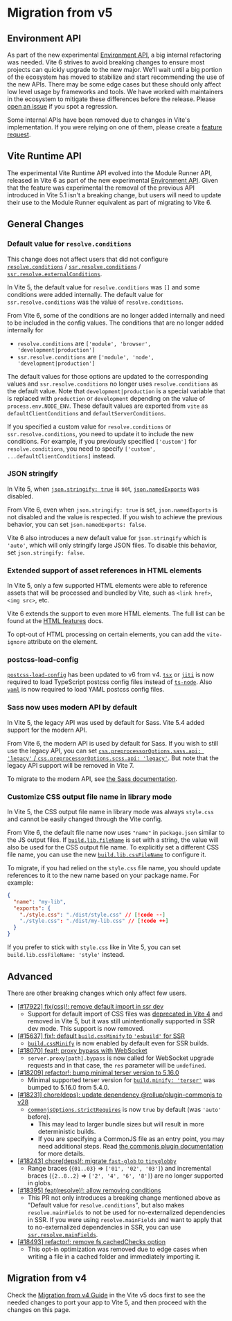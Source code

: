 # Migration from v5

## Environment API

As part of the new experimental [Environment API](/guide/api-environment.md), a big internal refactoring was needed. Vite 6 strives to avoid breaking changes to ensure most projects can quickly upgrade to the new major. We'll wait until a big portion of the ecosystem has moved to stabilize and start recommending the use of the new APIs. There may be some edge cases but these should only affect low level usage by frameworks and tools. We have worked with maintainers in the ecosystem to mitigate these differences before the release. Please [open an issue](https://github.com/vitejs/vite/issues/new?assignees=&labels=pending+triage&projects=&template=bug_report.yml) if you spot a regression.

Some internal APIs have been removed due to changes in Vite's implementation. If you were relying on one of them, please create a [feature request](https://github.com/vitejs/vite/issues/new?assignees=&labels=enhancement%3A+pending+triage&projects=&template=feature_request.yml).

## Vite Runtime API

The experimental Vite Runtime API evolved into the Module Runner API, released in Vite 6 as part of the new experimental [Environment API](/guide/api-environment). Given that the feature was experimental the removal of the previous API introduced in Vite 5.1 isn't a breaking change, but users will need to update their use to the Module Runner equivalent as part of migrating to Vite 6.

## General Changes

### Default value for `resolve.conditions`

This change does not affect users that did not configure [`resolve.conditions`](/config/shared-options#resolve-conditions) / [`ssr.resolve.conditions`](/config/ssr-options#ssr-resolve-conditions) / [`ssr.resolve.externalConditions`](/config/ssr-options#ssr-resolve-externalconditions).

In Vite 5, the default value for `resolve.conditions` was `[]` and some conditions were added internally. The default value for `ssr.resolve.conditions` was the value of `resolve.conditions`.

From Vite 6, some of the conditions are no longer added internally and need to be included in the config values.
The conditions that are no longer added internally for

- `resolve.conditions` are `['module', 'browser', 'development|production']`
- `ssr.resolve.conditions` are `['module', 'node', 'development|production']`

The default values for those options are updated to the corresponding values and `ssr.resolve.conditions` no longer uses `resolve.conditions` as the default value. Note that `development|production` is a special variable that is replaced with `production` or `development` depending on the value of `process.env.NODE_ENV`. These default values are exported from `vite` as `defaultClientConditions` and `defaultServerConditions`.

If you specified a custom value for `resolve.conditions` or `ssr.resolve.conditions`, you need to update it to include the new conditions.
For example, if you previously specified `['custom']` for `resolve.conditions`, you need to specify `['custom', ...defaultClientConditions]` instead.

### JSON stringify

In Vite 5, when [`json.stringify: true`](/config/shared-options#json-stringify) is set, [`json.namedExports`](/config/shared-options#json-namedexports) was disabled.

From Vite 6, even when `json.stringify: true` is set, `json.namedExports` is not disabled and the value is respected. If you wish to achieve the previous behavior, you can set `json.namedExports: false`.

Vite 6 also introduces a new default value for `json.stringify` which is `'auto'`, which will only stringify large JSON files. To disable this behavior, set `json.stringify: false`.

### Extended support of asset references in HTML elements

In Vite 5, only a few supported HTML elements were able to reference assets that will be processed and bundled by Vite, such as `<link href>`, `<img src>`, etc.

Vite 6 extends the support to even more HTML elements. The full list can be found at the [HTML features](/guide/features.html#html) docs.

To opt-out of HTML processing on certain elements, you can add the `vite-ignore` attribute on the element.

### postcss-load-config

[`postcss-load-config`](https://npmjs.com/package/postcss-load-config) has been updated to v6 from v4. [`tsx`](https://www.npmjs.com/package/tsx) or [`jiti`](https://www.npmjs.com/package/jiti) is now required to load TypeScript postcss config files instead of [`ts-node`](https://www.npmjs.com/package/ts-node). Also [`yaml`](https://www.npmjs.com/package/yaml) is now required to load YAML postcss config files.

### Sass now uses modern API by default

In Vite 5, the legacy API was used by default for Sass. Vite 5.4 added support for the modern API.

From Vite 6, the modern API is used by default for Sass. If you wish to still use the legacy API, you can set [`css.preprocessorOptions.sass.api: 'legacy'` / `css.preprocessorOptions.scss.api: 'legacy'`](/config/shared-options#css-preprocessoroptions). But note that the legacy API support will be removed in Vite 7.

To migrate to the modern API, see [the Sass documentation](https://sass-lang.com/documentation/breaking-changes/legacy-js-api/).

### Customize CSS output file name in library mode

In Vite 5, the CSS output file name in library mode was always `style.css` and cannot be easily changed through the Vite config.

From Vite 6, the default file name now uses `"name"` in `package.json` similar to the JS output files. If [`build.lib.fileName`](/config/build-options.md#build-lib) is set with a string, the value will also be used for the CSS output file name. To explicitly set a different CSS file name, you can use the new [`build.lib.cssFileName`](/config/build-options.md#build-lib) to configure it.

To migrate, if you had relied on the `style.css` file name, you should update references to it to the new name based on your package name. For example:

```json [package.json]
{
  "name": "my-lib",
  "exports": {
    "./style.css": "./dist/style.css" // [!code --]
    "./style.css": "./dist/my-lib.css" // [!code ++]
  }
}
```

If you prefer to stick with `style.css` like in Vite 5, you can set `build.lib.cssFileName: 'style'` instead.

## Advanced

There are other breaking changes which only affect few users.

- [[#17922] fix(css)!: remove default import in ssr dev](https://github.com/vitejs/vite/pull/17922)
  - Support for default import of CSS files was [deprecated in Vite 4](https://v4.vite.dev/guide/migration.html#importing-css-as-a-string) and removed in Vite 5, but it was still unintentionally supported in SSR dev mode. This support is now removed.
- [[#15637] fix!: default `build.cssMinify` to `'esbuild'` for SSR](https://github.com/vitejs/vite/pull/15637)
  - [`build.cssMinify`](/config/build-options#build-cssminify) is now enabled by default even for SSR builds.
- [[#18070] feat!: proxy bypass with WebSocket](https://github.com/vitejs/vite/pull/18070)
  - `server.proxy[path].bypass` is now called for WebSocket upgrade requests and in that case, the `res` parameter will be `undefined`.
- [[#18209] refactor!: bump minimal terser version to 5.16.0](https://github.com/vitejs/vite/pull/18209)
  - Minimal supported terser version for [`build.minify: 'terser'`](/config/build-options#build-minify) was bumped to 5.16.0 from 5.4.0.
- [[#18231] chore(deps): update dependency @rollup/plugin-commonjs to v28](https://github.com/vitejs/vite/pull/18231)
  - [`commonjsOptions.strictRequires`](https://github.com/rollup/plugins/blob/master/packages/commonjs/README.md#strictrequires) is now `true` by default (was `'auto'` before).
    - This may lead to larger bundle sizes but will result in more deterministic builds.
    - If you are specifying a CommonJS file as an entry point, you may need additional steps. Read [the commonjs plugin documentation](https://github.com/rollup/plugins/blob/master/packages/commonjs/README.md#using-commonjs-files-as-entry-points) for more details.
- [[#18243] chore(deps)!: migrate `fast-glob` to `tinyglobby`](https://github.com/vitejs/vite/pull/18243)
  - Range braces (`{01..03}` ⇒ `['01', '02', '03']`) and incremental braces (`{2..8..2}` ⇒ `['2', '4', '6', '8']`) are no longer supported in globs.
- [[#18395] feat(resolve)!: allow removing conditions](https://github.com/vitejs/vite/pull/18395)
  - This PR not only introduces a breaking change mentioned above as "Default value for `resolve.conditions`", but also makes `resolve.mainFields` to not be used for no-externalized dependencies in SSR. If you were using `resolve.mainFields` and want to apply that to no-externalized dependencies in SSR, you can use [`ssr.resolve.mainFields`](/config/ssr-options#ssr-resolve-mainfields).
- [[#18493] refactor!: remove fs.cachedChecks option](https://github.com/vitejs/vite/pull/18493)
  - This opt-in optimization was removed due to edge cases when writing a file in a cached folder and immediately importing it.

## Migration from v4

Check the [Migration from v4 Guide](https://v5.vite.dev/guide/migration.html) in the Vite v5 docs first to see the needed changes to port your app to Vite 5, and then proceed with the changes on this page.
